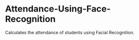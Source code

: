 # Attendance-Using-Face-Recognition
Calculates the attendance of students using Facial Recognition.
